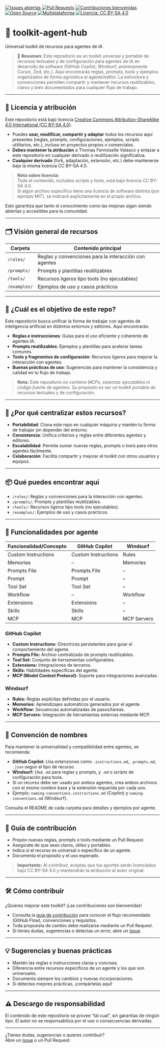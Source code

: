 [![Issues abiertas](https://img.shields.io/github/issues/thomasfermosellevelasco/toolkit-agent-hub?label=Issues%20abiertas)](https://github.com/thomasfermosellevelasco/toolkit-agent-hub/issues)
[![Pull Requests](https://img.shields.io/github/issues-pr/thomasfermosellevelasco/toolkit-agent-hub?label=Pull%20Requests)](https://github.com/thomasfermosellevelasco/toolkit-agent-hub/pulls)
[![Contribuciones bienvenidas](https://img.shields.io/badge/Contribuciones-bienvenidas-brightgreen.svg)](./CONTRIBUTING.md)
[![Open Source](https://img.shields.io/badge/Open%20Source-%F0%9F%94%91-blue.svg)](https://opensource.org/)
[![Multiplataforma](https://img.shields.io/badge/Plataforma-agn%C3%B3stica-blueviolet.svg)](#)
[![Licencia: CC BY-SA 4.0](https://img.shields.io/badge/Licencia-CC%20BY--SA%204.0-lightgrey.svg)](https://creativecommons.org/licenses/by-sa/4.0/)

# 🧰 toolkit-agent-hub
Universal toolkit de recursos para agentes de IA

> 🧭 **Resumen:**
> Este repositorio es un toolkit universal y portable de recursos textuales y de configuración para agentes de IA en desarrollo de software (GitHub Copilot, Windsurf, próximamente Cursor, Zed, etc.). Aquí encontrarás reglas, prompts, tools y ejemplos organizados de forma agnóstica al agente/editor. La estructura y convenciones permiten compartir y mantener recursos reutilizables, claros y bien documentados para cualquier flujo de trabajo.

---

## 📄 Licencia y atribución

Este repositorio está bajo licencia [Creative Commons Attribution-ShareAlike 4.0 International (CC BY-SA 4.0)](https://creativecommons.org/licenses/by-sa/4.0/).

- Puedes **usar, modificar, compartir y adaptar** todos los recursos aquí presentes (reglas, prompts, configuraciones, ejemplos, scripts utilitarios, etc.), incluso en proyectos propios o comerciales.
- **Debes mantener la atribución** a Thomas Fermóselle Velasco y enlazar a este repositorio en cualquier derivado o reutilización significativa.
- **Cualquier derivado** (fork, adaptación, extensión, etc.) debe mantenerse bajo la misma licencia CC BY-SA 4.0.

> **Nota sobre licencia:**  
> Todo el contenido, incluidos scripts y tools, está bajo licencia CC BY-SA 4.0.  
> Si algún archivo específico tiene una licencia de software distinta (por ejemplo MIT), se indicará explícitamente en el propio archivo.

Esto garantiza que tanto el conocimiento como las mejoras sigan siendo abiertas y accesibles para la comunidad.

---

## 🗂️ Visión general de recursos

| Carpeta      | Contenido principal                                   |
|--------------|------------------------------------------------------|
| `/rules/`    | Reglas y convenciones para la interacción con agentes |
| `/prompts/`  | Prompts y plantillas reutilizables                    |
| `/tools/`    | Recursos ligeros tipo tools (no ejecutables)          |
| `/examples/` | Ejemplos de uso y casos prácticos                     |

---

## 🎯 ¿Cuál es el objetivo de este repo?

Este repositorio busca unificar la forma de trabajar con agentes de inteligencia artificial en distintos entornos y editores. Aquí encontrarás:

- **Reglas e instrucciones**: Guías para el uso eficiente y coherente de agentes IA.
- **Prompts reutilizables**: Ejemplos y plantillas para acelerar tareas comunes.
- **Tools y fragmentos de configuración**: Recursos ligeros para mejorar la interacción con agentes.
- **Buenas prácticas de uso**: Sugerencias para mantener la consistencia y calidad en tu flujo de trabajo.

> **Nota:** Este repositorio _no contiene MCPs, sistemas ejecutables ni código fuente de agentes_. Su propósito es ser un toolkit portable de recursos textuales y de configuración.

---

## 🤝 ¿Por qué centralizar estos recursos?

- **Portabilidad**: Clona este repo en cualquier máquina y mantén tu forma de trabajar sin depender del entorno.
- **Consistencia**: Unifica criterios y reglas entre diferentes agentes y editores.
- **Escalabilidad**: Permite sumar nuevas reglas, prompts o tools para otros agentes fácilmente.
- **Colaboración**: Facilita compartir y mejorar el toolkit con otros usuarios y equipos.

---

## 📦 Qué puedes encontrar aquí

- `/rules/`: Reglas y convenciones para la interacción con agentes.
- `/prompts/`: Prompts y plantillas reutilizables.
- `/tools/`: Recursos ligeros tipo tools (no ejecutables).
- `/examples/`: Ejemplos de uso y casos prácticos.

---

## 🧩 Funcionalidades por agente

| Funcionalidad/Concepto   | GitHub Copilot      | Windsurf        |
|-------------------------|---------------------|-----------------|
| Custom Instructions     | Custom Instructions | Rules           |
| Memories                | –                   | Memories        |
| Prompts File            | Prompts File        | –               |
| Prompt                  | Prompt              | –               |
| Tool Set                | Tool Set            | –               |
| Workflow                | –                   | Workflow        |
| Extensions              | Extensions          | –               |
| Skills                  | Skills              | –               |
| MCP                     | MCP                 | MCP Servers     |

### GitHub Copilot

- **Custom Instructions:** Directrices persistentes para guiar el comportamiento del agente.
- **Prompts File:** Archivo centralizado de prompts reutilizables.
- **Tool Set:** Conjunto de herramientas configurables.
- **Extensions:** Integraciones de terceros.
- **Skills:** Habilidades específicas del agente.
- **MCP (Model Context Protocol):** Soporte para integraciones avanzadas.

### Windsurf

- **Rules:** Reglas explícitas definidas por el usuario.
- **Memories:** Aprendizajes automáticos generados por el agente.
- **Workflow:** Secuencias automatizadas de pasos/tareas.
- **MCP Servers:** Integración de herramientas externas mediante MCP.

---

## 📝 Convención de nombres

Para mantener la universalidad y compatibilidad entre agentes, se recomienda:

- **GitHub Copilot:** Usa extensiones como `.instructions.md`, `.prompts.md`, `.json` según el tipo de recurso.
- **Windsurf:** Usa `.md` para reglas y prompts, y `.md` o scripts de configuración para tools.
- Si un recurso debe ser usado por ambos agentes, crea ambos archivos con el mismo nombre base y la extensión requerida por cada uno.
- Ejemplo: `naming-conventions.instructions.md` (Copilot) y `naming-conventions.md` (Windsurf).

Consulta el README de cada carpeta para detalles y ejemplos por agente.

---

## 🚀 Guía de contribución

- Propón nuevas reglas, prompts o tools mediante un Pull Request.
- Asegúrate de que sean claros, útiles y portables.
- Indica si el recurso es universal o específico de un agente.
- Documenta el propósito y el uso esperado.

> **Importante:** Al contribuir, aceptas que tus aportes serán licenciados bajo CC BY-SA 4.0 y mantendrán la atribución al autor original.

---

## 🛠️ Cómo contribuir

¿Quieres mejorar este toolkit? ¡Las contribuciones son bienvenidas!

- Consulta la [guía de contribución](./CONTRIBUTING.md) para conocer el flujo recomendado (GitHub Flow), convenciones y requisitos.
- Toda propuesta de cambio debe realizarse mediante un Pull Request.
- Si tienes dudas, sugerencias o detectas un error, abre un [Issue](https://github.com/thomasfermosellevelasco/toolkit-agent-hub/issues).

---

## 💡 Sugerencias y buenas prácticas

- Mantén las reglas e instrucciones claras y concisas.
- Diferencia entre recursos específicos de un agente y los que son universales.
- Documenta siempre los cambios y nuevas incorporaciones.
- Si detectas mejores prácticas, ¡compártelas aquí!

---

## ⚠️ Descargo de responsabilidad

El contenido de este repositorio se provee “tal cual”, sin garantías de ningún tipo. El autor no se responsabiliza por el uso o consecuencias derivadas.

---

¿Tienes dudas, sugerencias o quieres contribuir?  
Abre un [Issue](https://github.com/thomasfermosellevelasco/toolkit-agent-hub/issues) o un Pull Request.
